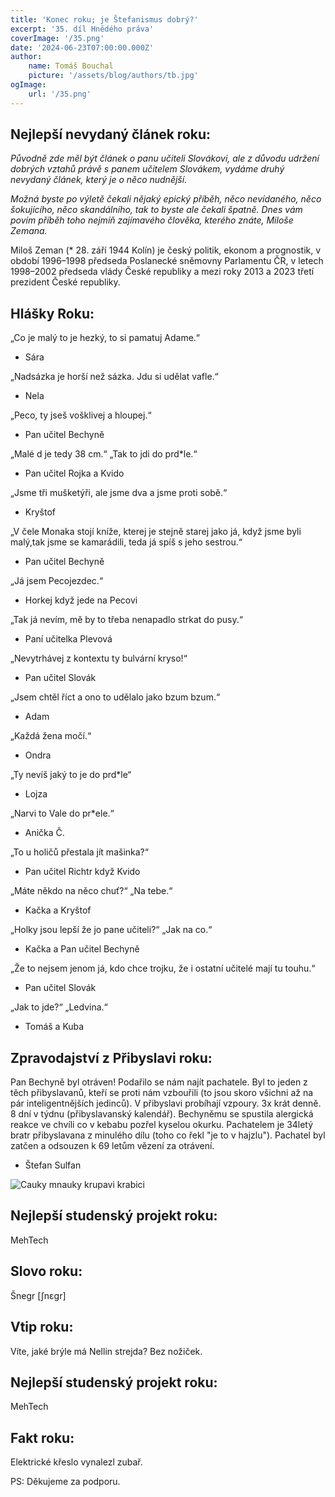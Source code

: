 ```yaml
---
title: 'Konec roku; je Štefanismus dobrý?'
excerpt: '35. díl Hnědého práva'
coverImage: '/35.png'
date: '2024-06-23T07:00:00.000Z'
author:
    name: Tomáš Bouchal
    picture: '/assets/blog/authors/tb.jpg'
ogImage:
    url: '/35.png'
---
```

## **Nejlepší nevydaný článek roku:**

_Původně zde měl být článek o panu učiteli Slovákovi, ale z důvodu udržení dobrých
vztahů právě s panem učitelem Slovákem, vydáme druhý nevydaný článek, který je o
něco nudnější._

_Možná byste po výletě čekali nějaký epický příběh, něco nevídaného, něco
šokujícího, něco skandálního, tak to byste ale čekali špatně. Dnes vám
povím příběh toho nejmíň zajímavého člověka, kterého znáte, Miloše
Zemana._

Miloš Zeman (* 28. září 1944 Kolín) je český politik, ekonom a prognostik, v
období 1996–1998 předseda Poslanecké sněmovny Parlamentu ČR, v
letech 1998–2002 předseda vlády České republiky a mezi roky 2013 a 2023
třetí prezident České republiky.

## **Hlášky Roku:**

„Co je malý to je hezký, to si pamatuj Adame.“

- Sára

„Nadsázka je horší než sázka. Jdu si udělat vafle.“

- Nela

„Peco, ty jseš vošklivej a hloupej.“

- Pan učitel Bechyně

„Malé d je tedy 38 cm.“ „Tak to jdi do prd*le.“

- Pan učitel Rojka a Kvido

„Jsme tři mušketýři, ale jsme dva a jsme proti sobě.“

- Kryštof

„V čele Monaka stojí kníže, kterej je stejně starej jako já, když jsme byli
malý,tak jsme se kamarádili, teda já spíš s jeho sestrou.“

- Pan učitel Bechyně


„Já jsem Pecojezdec.“

- Horkej když jede na Pecovi

„Tak já nevím, mě by to třeba nenapadlo strkat do pusy.“

- Paní učitelka Plevová

„Nevytrhávej z kontextu ty bulvární kryso!“

- Pan učitel Slovák

„Jsem chtěl říct a ono to udělalo jako bzum bzum.“

- Adam

„Každá žena močí.“

- Ondra

„Ty nevíš jaký to je do prd*le“

- Lojza

„Narvi to Vale do pr*ele.“

- Anička Č.

„To u holičů přestala jít mašinka?“

- Pan učitel Richtr když Kvido

„Máte někdo na něco chuť?“ „Na tebe.“

- Kačka a Kryštof

„Holky jsou lepší že jo pane učiteli?“ „Jak na co.“

- Kačka a Pan učitel Bechyně

„Že to nejsem jenom já, kdo chce trojku, že i ostatní učitelé mají tu touhu.“

- Pan učitel Slovák

„Jak to jde?“ „Ledvina.“

- Tomáš a Kuba


## **Zpravodajství z Přibyslavi roku:**

Pan Bechyně byl otráven! Podařilo se nám najít pachatele. Byl to jeden z
těch přibyslavanů, kteří se proti nám vzbouřili (to jsou skoro všichni až na
pár inteligentnějších jedinců). V přibyslavi probíhají vzpoury. 3x krát denně.
8 dní v týdnu (přibyslavanský kalendář). Bechyněmu se spustila alergická
reakce ve chvíli co v kebabu pozřel kyselou okurku. Pachatelem je 34letý
bratr přibyslavana z minulého dílu (toho co řekl "je to v hajzlu"). Pachatel byl
zatčen a odsouzen k 69 letům vězení za otrávení.

- Štefan Sulfan

![Cauky mnauky krupavi krabici](../ilufot15.png)

## **Nejlepší studenský projekt roku:**

MehTech

## **Slovo roku:**

Šnegr [ʃnɛɡr]

## **Vtip roku:**

Víte, jaké brýle má Nellin strejda? Bez nožiček.

## **Nejlepší studenský projekt roku:**

MehTech

## **Fakt roku:**

Elektrické křeslo vynalezl zubař.

PS: Děkujeme za podporu.